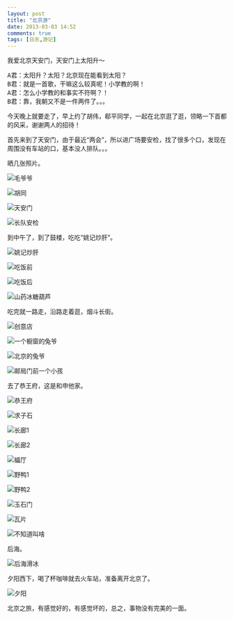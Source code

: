 ```yaml
---
layout: post
title: "北京游"
date: 2013-03-03 14:52
comments: true
tags: [日志,游记]
--- 
```


我爱北京天安门，天安门上太阳升～

<pre>
A君：太阳升？太阳？北京现在能看到太阳？
B君：就是一首歌，干嘛这么较真呢！小学教的啊！
A君：怎么小学教的和事实不符啊？！
B君：靠，我朝又不是一件两件了。。。
</pre>

今天晚上就要走了，早上约了胡伟，郗平同学，一起在北京逛了逛，领略一下首都的风采，谢谢两人的招待！

首先来到了天安门，由于最近“两会”，所以进广场要安检，找了很多个口，发现在周围没有车站的口，基本没人排队。。。

晒几张照片。

![毛爷爷](http://githubimg.qiniudn.com/20130302_beijing/maoyeye_1.jpg "毛爷爷")

<!-- more -->

![胡同](http://githubimg.qiniudn.com/20130302_beijing/hutong_1.jpg "胡同")

![天安门](http://githubimg.qiniudn.com/20130302_beijing/tiananmen_1.jpg "天安门")

![长队安检](http://githubimg.qiniudn.com/20130302_beijing/tiananmen_2.jpg "长队安检")

到中午了，到了鼓楼，吃吃“姚记炒肝”。

![姚记炒肝](http://githubimg.qiniudn.com/20130302_beijing/yaoji_1.jpg "姚记炒肝")

![吃饭前](http://githubimg.qiniudn.com/20130302_beijing/yaoji_2.jpg "吃饭前")

![吃饭后](http://githubimg.qiniudn.com/20130302_beijing/yaoji_3.jpg "吃饭后")

![山药冰糖葫芦](http://githubimg.qiniudn.com/20130302_beijing/bingtanghulu_1.jpg "山药冰糖葫芦")

吃完就一路走，沿路走着逛，烟斗长街。

![创意店](http://githubimg.qiniudn.com/20130302_beijing/tuye_1.jpg "创意店")

![一个橱窗的兔爷](http://githubimg.qiniudn.com/20130302_beijing/tuye_2.jpg "一个橱窗的兔爷")

![北京的兔爷](http://githubimg.qiniudn.com/20130302_beijing/tuye_3.jpg "北京的兔爷")

![邮局门前一个小孩](http://githubimg.qiniudn.com/20130302_beijing/youju_1.jpg "邮局门前一个小孩")

去了恭王府，这是和申他家。

![恭王府](http://githubimg.qiniudn.com/20130302_beijing/gongwangfu_1.jpg "恭王府")

![求子石](http://githubimg.qiniudn.com/20130302_beijing/qiuzishi_1.jpg "求子石")

![长廊1](http://githubimg.qiniudn.com/20130302_beijing/changlang_1.jpg "长廊1")

![长廊2](http://githubimg.qiniudn.com/20130302_beijing/changlang_2.jpg "长廊2")

![蝠厅](http://githubimg.qiniudn.com/20130302_beijing/futing_1.jpg "蝠厅")

![野鸭1](http://githubimg.qiniudn.com/20130302_beijing/yeya_1.jpg "野鸭1")

![野鸭2](http://githubimg.qiniudn.com/20130302_beijing/yeya_2.jpg "野鸭2")

![玉石门](http://githubimg.qiniudn.com/20130302_beijing/yushimen_1.jpg "玉石门")

![瓦片](http://githubimg.qiniudn.com/20130302_beijing/wapian_1.jpg "瓦片")

![不知道叫啥](http://githubimg.qiniudn.com/20130302_beijing/zhuanzhong_1.jpg "不知道叫啥")

后海。

![后海滑冰](http://githubimg.qiniudn.com/20130302_beijing/huabing_1.jpg "后海滑冰")

夕阳西下，喝了杯咖啡就去火车站，准备离开北京了。

![夕阳](http://githubimg.qiniudn.com/20130302_beijing/xiyang_1.jpg "夕阳")

北京之旅，有感觉好的，有感觉坏的，总之，事物没有完美的一面。